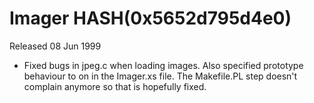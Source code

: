 # Imager HASH(0x5652d795d4e0)

Released 08 Jun 1999

- Fixed bugs in jpeg.c when loading images. Also specified  prototype behaviour to on in the Imager.xs file. The  Makefile.PL step doesn't complain anymore so that is  hopefully fixed.